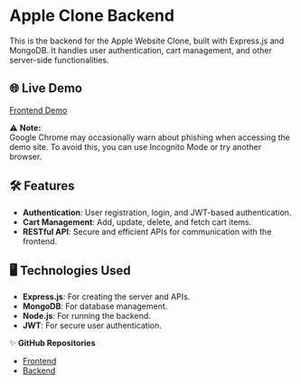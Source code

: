 # Apple Clone Backend

This is the backend for the Apple Website Clone, built with Express.js and MongoDB. It handles user authentication, cart management, and other server-side functionalities.

## 🌐 Live Demo  
[Frontend Demo](https://apple-website-clone-ebon.vercel.app/)  

⚠️ **Note:**  
Google Chrome may occasionally warn about phishing when accessing the demo site. To avoid this, you can use Incognito Mode or try another browser.

## 🛠️ Features
- **Authentication**: User registration, login, and JWT-based authentication.  
- **Cart Management**: Add, update, delete, and fetch cart items.  
- **RESTful API**: Secure and efficient APIs for communication with the frontend.  

## 🖥️ Technologies Used
- **Express.js**: For creating the server and APIs.  
- **MongoDB**: For database management.  
- **Node.js**: For running the backend.  
- **JWT**: For secure user authentication.  

✨ **GitHub Repositories**  
- [Frontend](https://github.com/kostger/apple-website-clone)  
- [Backend](https://github.com/kostger/apple-clone-server)

